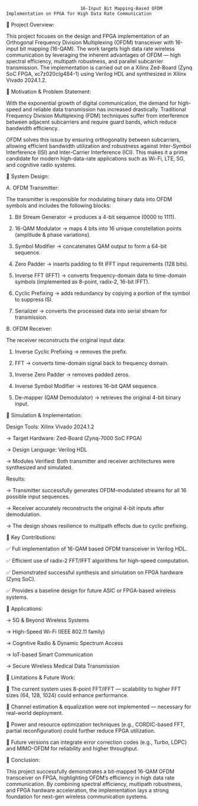                                 16-Input Bit Mapping-Based OFDM Implementation on FPGA for High Data Rate Communication
🔹 Project Overview:

This project focuses on the design and FPGA implementation of an Orthogonal Frequency Division Multiplexing (OFDM) transceiver with 16-input bit mapping (16-QAM). The work targets high data rate wireless communication by leveraging the inherent advantages of OFDM — high spectral efficiency, multipath robustness, and parallel subcarrier transmission. The implementation is carried out on a Xilinx Zed-Board (Zynq SoC FPGA, xc7z020clg484-1) using Verilog HDL and synthesized in Xilinx Vivado 2024.1.2.

🔹 Motivation & Problem Statement:

With the exponential growth of digital communication, the demand for high-speed and reliable data transmission has increased drastically. Traditional Frequency Division Multiplexing (FDM) techniques suffer from interference between adjacent subcarriers and require guard bands, which reduce bandwidth efficiency.

OFDM solves this issue by ensuring orthogonality between subcarriers, allowing efficient bandwidth utilization and robustness against Inter-Symbol Interference (ISI) and Inter-Carrier Interference (ICI). This makes it a prime candidate for modern high-data-rate applications such as Wi-Fi, LTE, 5G, and cognitive radio systems.

🔹 System Design:

A. OFDM Transmitter:

The transmitter is responsible for modulating binary data into OFDM symbols and includes the following blocks:

1. Bit Stream Generator → produces a 4-bit sequence (0000 to 1111).

2. 16-QAM Modulator → maps 4 bits into 16 unique constellation points (amplitude & phase variations).

3. Symbol Modifier → concatenates QAM output to form a 64-bit sequence.

4. Zero Padder → inserts padding to fit IFFT input requirements (128 bits).

5. Inverse FFT (IFFT) → converts frequency-domain data to time-domain symbols (implemented as 8-point, radix-2, 16-bit IFFT).

6. Cyclic Prefixing → adds redundancy by copying a portion of the symbol to suppress ISI.

7. Serializer → converts the processed data into serial stream for transmission.

B. OFDM Receiver:

The receiver reconstructs the original input data:

1. Inverse Cyclic Prefixing → removes the prefix.

2. FFT → converts time-domain signal back to frequency domain.

3. Inverse Zero Padder → removes padded zeros.

4. Inverse Symbol Modifier → restores 16-bit QAM sequence.

5. De-mapper (QAM Demodulator) → retrieves the original 4-bit binary input.

🔹 Simulation & Implementation:

Design Tools: Xilinx Vivado 2024.1.2

-> Target Hardware: Zed-Board (Zynq-7000 SoC FPGA)

-> Design Language: Verilog HDL

-> Modules Verified: Both transmitter and receiver architectures were synthesized and simulated.

Results:

-> Transmitter successfully generates OFDM-modulated streams for all 16 possible input sequences.

-> Receiver accurately reconstructs the original 4-bit inputs after demodulation.

-> The design shows resilience to multipath effects due to cyclic prefixing.

🔹 Key Contributions:

✅ Full implementation of 16-QAM based OFDM transceiver in Verilog HDL.

✅ Efficient use of radix-2 FFT/IFFT algorithms for high-speed computation.

✅ Demonstrated successful synthesis and simulation on FPGA hardware (Zynq SoC).

✅ Provides a baseline design for future ASIC or FPGA-based wireless systems.

🔹 Applications:

-> 5G & Beyond Wireless Systems

-> High-Speed Wi-Fi (IEEE 802.11 family)

-> Cognitive Radio & Dynamic Spectrum Access

-> IoT-based Smart Communication

-> Secure Wireless Medical Data Transmission

🔹 Limitations & Future Work:

🔸 The current system uses 8-point FFT/IFFT — scalability to higher FFT sizes (64, 128, 1024) could enhance performance.

🔸 Channel estimation & equalization were not implemented — necessary for real-world deployment.

🔸 Power and resource optimization techniques (e.g., CORDIC-based FFT, partial reconfiguration) could further reduce FPGA utilization.

🔸 Future versions can integrate error correction codes (e.g., Turbo, LDPC) and MIMO-OFDM for reliability and higher throughput.

🔹 Conclusion:

This project successfully demonstrates a bit-mapped 16-QAM OFDM transceiver on FPGA, highlighting OFDM’s efficiency in high data rate communication. By combining spectral efficiency, multipath robustness, and FPGA hardware acceleration, the implementation lays a strong foundation for next-gen wireless communication systems.
